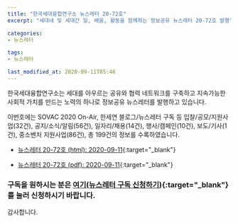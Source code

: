 ```yaml
---
title: "한국세대융합연구소 뉴스레터 20-72호"
excerpt: "세대내 및 세대간 일, 배움, 활동을 함께하는 정보공유 뉴스레터 20-72호 발행" 

categories:
- 뉴스레터

tags:
- 뉴스레터

last_modified_at: 2020-09-11T05:46
---
```


한국세대융합연구소는 세대를 아우르는 공유와 협력 네트워크를 구축하고 지속가능한 사회적 가치를 만드는 노력의 하나로 정보공유 뉴스레터를 발행하고 있습니다.

이번호에는 SOVAC 2020 On-Air, 한세연 블로그/뉴스레터 구독 등 입찰/공모/지원사업(32건), 공지/소식/알림(56건), 일자리/채용(14건), 행사/캠페인(10건), 보도/기사(1건), 중소벤처 지원사업(86건), 총 199건의 정보를 수록하였습니다.

* [뉴스레터 20-72호 (html): 2020-09-11](https://gcrcenter.github.io/assets/htmls/gcrc_news_letter_20200911.html){:target="_blank"}

* [뉴스레터 20-72호 (pdf): 2020-09-11](https://gcrcenter.github.io/assets/pdfs/news_letter_20200911.pdf){:target="_blank"}


### 구독을 원하시는 분은 [여기(뉴스레터 구독 신청하기)](https://forms.gle/MJ5gVHCdunBXXWVB7){:target="_blank"} 를 눌러 신청하시기 바랍니다.


감사합니다.
